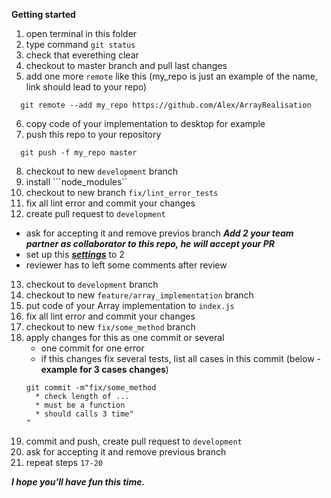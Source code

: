 **Getting started**

1. open terminal in this folder
2. type command ```git status```
3. check that everething clear
4. checkout to master branch and pull last changes
5. add one more ```remote``` like this (my_repo is just an example of the name, link should lead to your repo)
```
  git remote --add my_repo https://github.com/Alex/ArrayRealisation
```
6. copy code of your implementation to desktop for example
7. push this repo to your repository
```
  git push -f my_repo master
```
8. checkout to new ```development``` branch
9. install ```node_modules``
10. checkout to new branch ```fix/lint_error_tests```
11. fix all lint error and commit your changes
12. create pull request to ```development```
  - ask for accepting it and remove previos branch
***Add 2 your team partner as collaborator to this repo, he will accept your PR***
 - set up this ***[settings](https://help.github.com/articles/enabling-required-reviews-for-pull-requests/)*** to 2
 - reviewer has to left some comments after review
13. checkout to ```development``` branch
14. checkout to new ```feature/array_implementation``` branch
15. put code of your Array implementation to ```index.js```
16. fix all lint error and commit your changes
17. checkout to new ```fix/some_method``` branch
18. apply changes for this as one commit or several
    - one commit for one error
    - if this changes fix several tests, list all cases in this commit (below - **example for 3 cases changes**)
    ```
    git commit -m"fix/some_method
      * check length of ...
      * must be a function
      * should calls 3 time"
    "
    ```
19. commit and push, create pull request to ```development```
20. ask for accepting it and remove previous branch
21. repeat steps `17-20`

   ***I hope you'll have fun this time.***